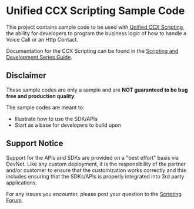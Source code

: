 # Unified CCX Scripting Sample Code
This project contains sample code to be used with [Unified CCX Scripting](https://developer.cisco.com/site/contact-center-express/docs/#scripting-overview), the ability for developers to program the business logic of how to handle a Voice Call or an Http Contact.

Documentation for the CCX Scripting can be found in the [Scripting and Development Series Guide](https://developer.cisco.com/site/contact-center-express/docs/#scripting-and-development-guide).

## Disclaimer
These sample codes are only a sample and are **NOT guaranteed to be bug free and production quality**.

The sample codes are meant to:

- Illustrate how to use the SDK/APIs
- Start as a base for developers to build upon

## Support Notice
Support for the APIs and SDKs are provided on a "best effort" basis via DevNet. Like any custom deployment, it is the responsibility of the partner and/or customer to ensure that the customization works correctly and this includes ensuring that the SDKs/APIs is properly integrated into 3rd party applications.

For any issues you encounter, please post your question to the [Scripting Forum](https://communities.cisco.com/community/developer/express-scripting).